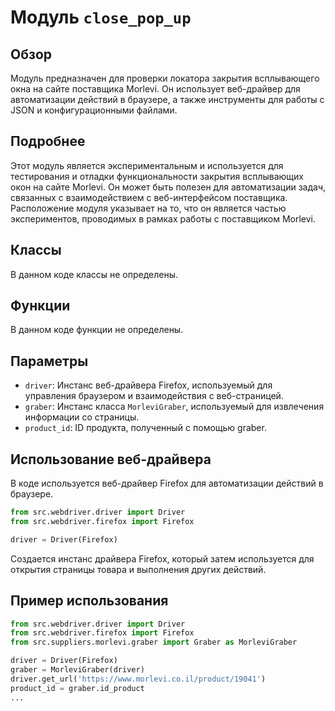 # Модуль `close_pop_up`

## Обзор

Модуль предназначен для проверки локатора закрытия всплывающего окна на сайте поставщика Morlevi. Он использует веб-драйвер для автоматизации действий в браузере, а также инструменты для работы с JSON и конфигурационными файлами.

## Подробнее

Этот модуль является экспериментальным и используется для тестирования и отладки функциональности закрытия всплывающих окон на сайте Morlevi. Он может быть полезен для автоматизации задач, связанных с взаимодействием с веб-интерфейсом поставщика. Расположение модуля указывает на то, что он является частью экспериментов, проводимых в рамках работы с поставщиком Morlevi.

## Классы

В данном коде классы не определены.

## Функции

В данном коде функции не определены.

## Параметры

- `driver`: Инстанс веб-драйвера Firefox, используемый для управления браузером и взаимодействия с веб-страницей.
- `graber`: Инстанс класса `MorleviGraber`, используемый для извлечения информации со страницы.
- `product_id`: ID продукта, полученный с помощью graber.

## Использование веб-драйвера

В коде используется веб-драйвер Firefox для автоматизации действий в браузере.

```python
from src.webdriver.driver import Driver
from src.webdriver.firefox import Firefox

driver = Driver(Firefox)
```

Создается инстанс драйвера Firefox, который затем используется для открытия страницы товара и выполнения других действий.

## Пример использования

```python
from src.webdriver.driver import Driver
from src.webdriver.firefox import Firefox
from src.suppliers.morlevi.graber import Graber as MorleviGraber

driver = Driver(Firefox)
graber = MorleviGraber(driver)
driver.get_url('https://www.morlevi.co.il/product/19041')
product_id = graber.id_product
...